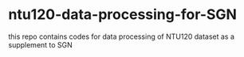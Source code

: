 # ntu120-data-processing-for-SGN
this repo contains codes for data processing of  NTU120  dataset as a supplement to SGN
